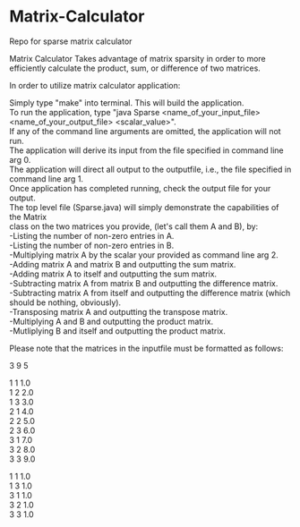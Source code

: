 # Matrix-Calculator
Repo for sparse matrix calculator

Matrix Calculator 
Takes advantage of matrix sparsity in order to more efficiently calculate the product, sum, or difference of two matrices.  

In order to utilize matrix calculator application:   

Simply type "make" into terminal.  This will build the application.  
To run the application, type "java Sparse <name_of_your_input_file> <name_of_your_output_file> <scalar_value>".  
If any of the command line arguments are omitted, the application will not run.  
The application will derive its input from the file specified in command line arg 0.  
The application will direct all output to the outputfile, i.e., the file specified in command line arg 1.    
Once application has completed running, check the output file for your output.  
The top level file (Sparse.java) will simply demonstrate the capabilities of the Matrix     
class on the two matrices you provide, (let's call them A and B), by:    
-Listing the number of non-zero entries in A.  
-Listing the number of non-zero entries in B.  
-Multiplying matrix A by the scalar your provided as command line arg 2.  
-Adding matrix A and matrix B and outputting the sum matrix.  
-Adding matrix A to itself and outputting the sum matrix.    
-Subtracting matrix A from matrix B and outputting the difference matrix.    
-Subtracting matrix A from itself and outputting the difference matrix (which should be nothing, obviously).    
-Transposing matrix A and outputting the transpose matrix.    
-Multiplying A and B and outputting the product matrix.    
-Mutliplying B and itself and outputting the product matrix.  

Please note that the matrices in the inputfile must be formatted as follows:  

3 9 5  
  
1 1 1.0  
1 2 2.0  
1 3 3.0  
2 1 4.0  
2 2 5.0  
2 3 6.0  
3 1 7.0  
3 2 8.0  
3 3 9.0  
  
1 1 1.0  
1 3 1.0  
3 1 1.0  
3 2 1.0  
3 3 1.0  





